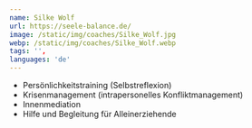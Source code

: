 ```yaml
---
name: Silke Wolf
url: https://seele-balance.de/
image: /static/img/coaches/Silke_Wolf.jpg
webp: /static/img/coaches/Silke_Wolf.webp
tags: '',
languages: 'de'
---
```


<ul><li>Persönlichkeitstraining (Selbstreflexion)</li><li>Krisenmanagement (intrapersonelles Konfliktmanagement)&nbsp;</li><li>Innenmediation</li><li>Hilfe und Begleitung für Alleinerziehende</li></ul>